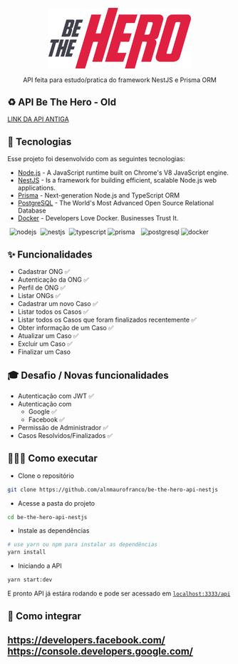 <p align="center">
  <a href="https://github.com/alnmaurofranco/WeekOmniStack11-be-the-hero" target="blank"><img src="https://raw.githubusercontent.com/alnmaurofranco/WeekOmniStack11-be-the-hero/40296d741acb9655c372bf0a9c9661d796074eda/frontend/src/assets/logo.svg" width="320" alt="Be The Hero logo" /></a>
</p>

<p align="center">API feita para estudo/pratica do framework NestJS e Prisma ORM</p>

## ♻ API Be The Hero - Old
[LINK DA API ANTIGA](https://github.com/alnmaurofranco/WeekOmniStack11-be-the-hero/blob/master/backend)

## 🚀 Tecnologias
Esse projeto foi desenvolvido com as seguintes tecnologias:
* [Node.js](https://nodejs.org/en/) - A JavaScript runtime built on Chrome's V8 JavaScript engine.
* [NestJS](https://docs.nestjs.com/) - Is a framework for building efficient, scalable Node.js web applications.
* [Prisma](https://prisma.io/) - Next-generation Node.js and TypeScript ORM
* [PostgreSQL](https://www.postgresql.org/) - The World's Most Advanced Open Source Relational Database
* [Docker](https://www.docker.com/) - Developers Love Docker. Businesses Trust It.
<p>
<img src="https://cdn.svgporn.com/logos/nodejs-icon.svg" alt="nodejs" width="30" height="30" style="margin-left: 5px;"/>
<img src="https://cdn.svgporn.com/logos/nestjs.svg" alt="nestjs" width="30" height="30" style="margin-left: 5px;"/>
<img src="https://cdn.svgporn.com/logos/typescript-icon.svg" alt="typescript" width="30" height="30" style="margin-left: 5px;"/>
<img src="https://cdn.svgporn.com/logos/prisma.svg" alt="prisma" width="30" heigth="30" style="margin-right: 5px;" />
<img src="https://cdn.svgporn.com/logos/postgresql.svg" alt="postgresql" width="30" height="30" style="margin-left: 5px;"/>
<img src="https://cdn.svgporn.com/logos/docker-icon.svg" alt="docker" width="30" heigth="30" style="margin-right: 5px;" />

## ✨ Funcionalidades
- Cadastrar ONG ✅
- Autenticação da ONG ✅
- Perfil de ONG ✅
- Listar ONGs ✅
- Cadastrar um novo Caso ✅
- Listar todos os Casos ✅
- Listar todos os Casos que foram finalizados recentemente ✅
- Obter informação de um Caso ✅
- Atualizar um Caso ✅
- Excluir um Caso ✅
- Finalizar um Caso

## 🎓 Desafio / Novas funcionalidades
- Autenticação com JWT ✅
- Autenticação com
  - Google ✅
  - Facebook ✅
- Permissão de Administrador ✅
- Casos Resolvidos/Finalizados ✅

## 👨🏼‍💻 Como executar

- Clone o repositório
```bash
git clone https://github.com/alnmaurofranco/be-the-hero-api-nestjs
```
- Acesse a pasta do projeto
```bash
cd be-the-hero-api-nestjs
```
- Instale as dependências
```bash
# use yarn ou npm para instalar as dependências
yarn install
```
- Iniciando a API
```bash
yarn start:dev
```

E pronto API já estára rodando e pode ser acessado em [`localhost:3333/api`](http://localhost:3333/api)

## 🔑 Como integrar
https://developers.facebook.com/
https://console.developers.google.com/
---
